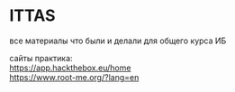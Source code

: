 # ITTAS
все материалы что были и делали для общего курса ИБ

сайты практика:  
https://app.hackthebox.eu/home  
https://www.root-me.org/?lang=en  
